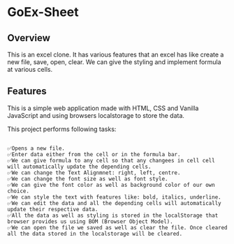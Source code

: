 # GoEx-Sheet
## Overview ##
This is an excel clone. It has various features that an excel has like create a new file, save, open, clear. We can give the styling and implement formula at various cells.

## Features
This is a simple web application made with HTML, CSS and Vanilla JavaScript and using browsers localstorage to store the data.

This project performs following tasks:
##
```
✅Opens a new file.
✅Enter data either from the cell or in the formula bar.
✅We can give formula to any cell so that any changees in cell cell will automatically update the depending cells.
✅We can change the Text Alignmnet: right, left, centre.
✅We can change the font size as well as font style.
✅We can give the font color as well as background color of our own choice.
✅We can style the text with features like: bold, italics, underline.
✅We can edit the data and all the depending cells will automatically update their respective data.
✅All the data as well as styling is stored in the localStorage that browser provides us using BOM (Browser Object Model).
✅We can open the file we saved as well as clear the file. Once cleared all the data stored in the localstorage will be cleared.
```
